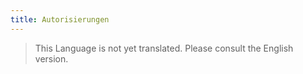 ```yaml
---
title: Autorisierungen
---
```


> This Language is not yet translated. Please consult the English version.
